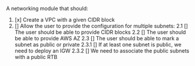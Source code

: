 A networking module that should:
1. [x] Create a VPC with a given CIDR block
2. [] Allow the user to provide the configuration for multiple subnets:
    2.1 [] The user should be able to provide CIDR blocks
    2.2 [] The user should be able to provide AWS AZ
    2.3 [] The user should be able to mark a subnet as public or private
        2.3.1 [] If at least one subnet is public, we need to deploy an IGW
        2.3.2 [] We need to associate the public subnets with a public RTB